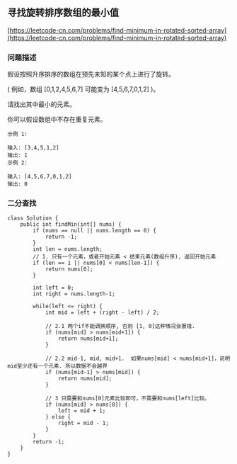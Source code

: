 ## 寻找旋转排序数组的最小值
[https://leetcode-cn.com/problems/find-minimum-in-rotated-sorted-array](https://leetcode-cn.com/problems/find-minimum-in-rotated-sorted-array)

### 问题描述
假设按照升序排序的数组在预先未知的某个点上进行了旋转。

( 例如，数组 [0,1,2,4,5,6,7] 可能变为 [4,5,6,7,0,1,2] )。

请找出其中最小的元素。

你可以假设数组中不存在重复元素。
```
示例 1:

输入: [3,4,5,1,2]
输出: 1
示例 2:

输入: [4,5,6,7,0,1,2]
输出: 0
```

### 二分查找
```
class Solution {
    public int findMin(int[] nums) {
        if (nums == null || nums.length == 0) {
            return -1;
        }
        int len = nums.length;
        // 1. 只有一个元素，或者开始元素 < 结束元素(数组升序), 返回开始元素
        if (len == 1 || nums[0] < nums[len-1]) {
            return nums[0];
        }
       
        int left = 0;
        int right = nums.length-1;
        
        while(left <= right) {
            int mid = left + (right - left) / 2;

            // 2.1 两个if不能调换顺序, 否则 [1, 0]这种情况会报错.
            if (nums[mid] > nums[mid+1]) {
                return nums[mid+1];
            }

            // 2.2 mid-1, mid, mid+1.  如果nums[mid] < nums[mid+1]，说明 mid至少还有一个元素. 所以数据不会越界
            if (nums[mid-1] > nums[mid]) {
                return nums[mid];
            }
            
            // 3 只需要和nums[0]元素比较即可，不需要和nums[left]比较。
            if (nums[mid] > nums[0]) {
                left = mid + 1;
            } else {
                right = mid - 1;
            }
        }
        return -1;
    }
}
```
